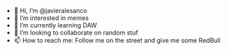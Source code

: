 - 👋 Hi, I’m @javieralesanco
- 👀 I’m interested in memes
- 🌱 I’m currently learning DAW
- 💞️ I’m looking to collaborate on random stuf
- 📫 How to reach me: Follow me on the street and give me some RedBull

<!---
javieralesanco/javieralesanco is a ✨ special ✨ repository because its `README.md` (this file) appears on your GitHub profile.
You can click the Preview link to take a look at your changes.
--->

